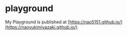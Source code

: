 # playground
My Playground is published at [https://nao5151.github.io/](https://naoyukimiyazaki.github.io/)
